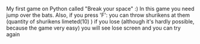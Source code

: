 My first game on Python called  "Break your space" :)
In this game you need jump over the bats. Also, if you press 'F': you can throw shurikens at them (quantity of shurikens limeted(10) )
if you lose (although it's hardly possible, because the game very easy) you will see lose screen and you can try again
